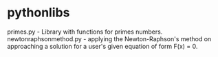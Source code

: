 # pythonlibs
primes.py - Library with functions for primes numbers.
newtonraphsonmethod.py - applying the Newton-Raphson's method on approaching a solution for a user's given equation of form F(x) = 0.
